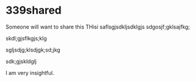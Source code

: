 # 339shared
Someone will want to share this
THisi saflsgjsdkljsdklgjs
sdgosjf;gklsajfkg;


skdl;gjsflkgjs;klg

sgljsdjg;klsdjgk;sd;jkg


sdk;gjskldglj

I am very insightful.
